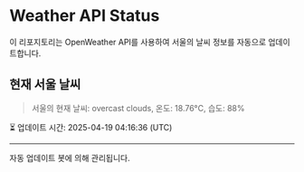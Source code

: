 
# Weather API Status

이 리포지토리는 OpenWeather API를 사용하여 서울의 날씨 정보를 자동으로 업데이트합니다.

## 현재 서울 날씨
> 서울의 현재 날씨: overcast clouds, 온도: 18.76°C, 습도: 88%

⏳ 업데이트 시간: 2025-04-19 04:16:36 (UTC)

---
자동 업데이트 봇에 의해 관리됩니다.
